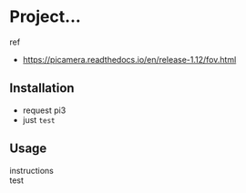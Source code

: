 # Project...
ref
- https://picamera.readthedocs.io/en/release-1.12/fov.html

## Installation

- request pi3
- just `test`

## Usage

instructions </br>test
